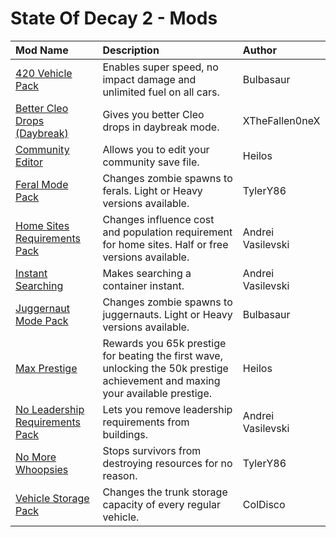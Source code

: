 # State Of Decay 2 - Mods

| **Mod Name** | **Description** | **Author** |
| :----------- | :-------------- | :--------- |
| [420 Vehicle Pack](420%20Vehicle%20Pack) | Enables super speed, no impact damage and unlimited fuel on all cars. | Bulbasaur |
| [Better Cleo Drops (Daybreak)](Better%20Cleo%20Drops%20(Daybreak)) | Gives you better Cleo drops in daybreak mode. | XTheFallen0neX |
| [Community Editor](Community%20Editor) | Allows you to edit your community save file. | Heilos |
| [Feral Mode Pack](Feral%20Mode%20Pack) | Changes zombie spawns to ferals. Light or Heavy versions available. | TylerY86 |
| [Home Sites Requirements Pack](Home%20Sites%20Requirements%20Pack) | Changes influence cost and population requirement for home sites. Half or free versions available. | Andrei Vasilevski |
| [Instant Searching](Instant%20Searching) | Makes searching a container instant. | Andrei Vasilevski |
| [Juggernaut Mode Pack](Juggernaut%20Mode%20Pack) | Changes zombie spawns to juggernauts. Light or Heavy versions available. | Bulbasaur |
| [Max Prestige](Max%20Prestige) | Rewards you 65k prestige for beating the first wave, unlocking the 50k prestige achievement and maxing your available prestige. | Heilos |
| [No Leadership Requirements Pack](No%20Leadership%20Requirements%20Pack) | Lets you remove leadership requirements from buildings. | Andrei Vasilevski |
| [No More Whoopsies](No%20More%20Whoopsies) | Stops survivors from destroying resources for no reason. | TylerY86 |
| [Vehicle Storage Pack](Vehicle%20Storage%20Pack) | Changes the trunk storage capacity of every regular vehicle. | ColDisco |
